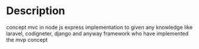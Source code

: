 # Description
concept mvc in node js express implementation to given any knowledge like laravel, codigneter, django and anyway framework who have implemented the mvp concept
